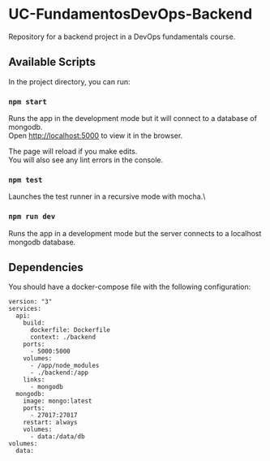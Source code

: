 # UC-FundamentosDevOps-Backend

Repository for a backend project in a DevOps fundamentals course.

## Available Scripts

In the project directory, you can run:

### `npm start`

Runs the app in the development mode but it will connect to a database of mongodb.\
Open [http://localhost:5000](http://localhost:5000) to view it in the browser.

The page will reload if you make edits.\
You will also see any lint errors in the console.

### `npm test`

Launches the test runner in a recursive mode with mocha.\

### `npm run dev`

Runs the app in a development mode but the server connects to a localhost mongodb database.

## Dependencies

You should have a docker-compose file with the following configuration:

```yaml:
version: "3"
services:
  api:
    build:
      dockerfile: Dockerfile
      context: ./backend
    ports:
      - 5000:5000
    volumes:
      - /app/node_modules
      - ./backend:/app
    links:
      - mongodb
  mongodb:
    image: mongo:latest
    ports:
      - 27017:27017
    restart: always
    volumes:
      - data:/data/db
volumes:
  data:
```
